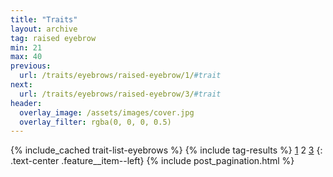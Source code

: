 ```yaml
---
title: "Traits"
layout: archive
tag: raised eyebrow
min: 21
max: 40
previous:
  url: /traits/eyebrows/raised-eyebrow/1/#trait
next:
  url: /traits/eyebrows/raised-eyebrow/3/#trait
header:
  overlay_image: /assets/images/cover.jpg
  overlay_filter: rgba(0, 0, 0, 0.5)
---
```

{% include_cached trait-list-eyebrows %}
{% include tag-results %}
[1](/traits/eyebrows/raised-eyebrow/1/#trait) 2 [3](/traits/eyebrows/raised-eyebrow/3/#trait) 
{: .text-center .feature__item--left}
{% include post_pagination.html %}
